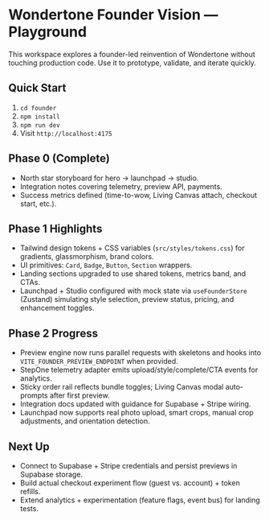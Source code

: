 # Wondertone Founder Vision — Playground

This workspace explores a founder-led reinvention of Wondertone without touching production code. Use it to prototype, validate, and iterate quickly.

## Quick Start
1. `cd founder`
2. `npm install`
3. `npm run dev`
4. Visit `http://localhost:4175`

## Phase 0 (Complete)
- North star storyboard for hero → launchpad → studio.
- Integration notes covering telemetry, preview API, payments.
- Success metrics defined (time-to-wow, Living Canvas attach, checkout start, etc.).

## Phase 1 Highlights
- Tailwind design tokens + CSS variables (`src/styles/tokens.css`) for gradients, glassmorphism, brand colors.
- UI primitives: `Card`, `Badge`, `Button`, `Section` wrappers.
- Landing sections upgraded to use shared tokens, metrics band, and CTAs.
- Launchpad + Studio configured with mock state via `useFounderStore` (Zustand) simulating style selection, preview status, pricing, and enhancement toggles.

## Phase 2 Progress
- Preview engine now runs parallel requests with skeletons and hooks into `VITE_FOUNDER_PREVIEW_ENDPOINT` when provided.
- StepOne telemetry adapter emits upload/style/complete/CTA events for analytics.
- Sticky order rail reflects bundle toggles; Living Canvas modal auto-prompts after first preview.
- Integration docs updated with guidance for Supabase + Stripe wiring.
- Launchpad now supports real photo upload, smart crops, manual crop adjustments, and orientation detection.

## Next Up
- Connect to Supabase + Stripe credentials and persist previews in Supabase storage.
- Build actual checkout experiment flow (guest vs. account) + token refills.
- Extend analytics + experimentation (feature flags, event bus) for landing tests.
